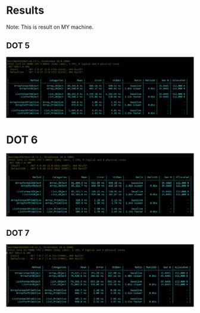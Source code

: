 # Results
Note: This is result on MY machine.

## DOT 5
![img5](https://github.com/NotADucc/ArrVsLists/blob/main/imgs/Dot5Result.jpg?raw=true)

# DOT 6
![img6](https://github.com/NotADucc/ArrVsLists/blob/main/imgs/Dot6Result.jpg?raw=true)

## DOT 7
![img7](https://github.com/NotADucc/ArrVsLists/blob/main/imgs/Dot7Result.jpg?raw=true)
